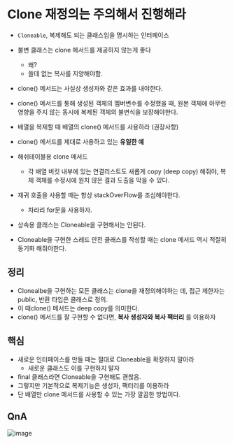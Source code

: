 # Clone 재정의는 주의해서 진행해라

- `Cloneable`, 복제해도 되는 클래스임을 명시하는 인터페이스

- 불변 클래스는 clone 메서드를 제공하지 않는게 좋다
  - 왜? 
  - 쓸데 없는 복사를 지양해야함.

- clone() 메서드는 사실상 생성자와 같은 효과를 내야한다.

- clone() 메서드를 통해 생성된 객체의 멤버변수를 수정했을 때, 원본 객체에 아무런 영향을 주지 않는 동시에 복제된 객체의 불변식을 보장해야한다.

- 배열을 복제할 때 배열의 clone() 메서드를 사용하라 (권장사항)
  
- clone() 메서드를 제대로 사용하고 있는 **유일한 예**
  
- 해쉬테이블용 clone 메서드

  - 각 배열 버킷 내부에 있는 연결리스트도 새롭게 copy (deep copy) 해줘야, 복제 객체를 수정시에 원치 않은 결과 도출을 막을 수 있다.

- 재귀 호출을 사용할 때는 항상 stackOverFlow를 조심해야한다.

  - 차라리 for문을 사용하자.

- 상속용 클래스는 Cloneable을 구현해서는 안된다.

- Cloneable을 구현한 스레드 안전 클래스를 작성할 때는 clone 메서드 역시 적절히 동기화 해줘야한다.


## 정리

- Clonealbe을 구현하는 모든 클래스는 clone을 재정의해야하는 데, 접근 제한자는 public, 반환 타입은 클래스로 정의.
- 이 때clone() 메서드는 deep copy를 의미한다.
- clone() 메서드를 잘 구현할 수 없다면, **복사 생성자와 복사 팩터리** 를 이용하자


## 핵심

- 새로운 인터페이스를 만들 때는 절대로 Cloneable을 확장하지 말아라
  - 새로운 클래스도 이를 구현하지 말자
- final 클래스라면 Cloneable을 구현해도 괜찮음.
- 그렇지만 기본적으로 복제기능은 생성자, 팩터리를 이용하라
- 단 배열만 clone 메서드를 사용할 수 있는 가장 깔끔한 방법이다.

## QnA
![image](https://user-images.githubusercontent.com/22140570/97779408-1fbc3c00-1bc1-11eb-88d3-0ea9b087348b.png)
